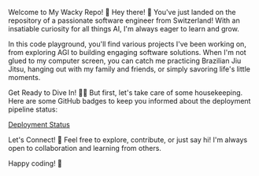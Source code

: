 Welcome to My Wacky Repo! 🎉
Hey there! 👋 You've just landed on the repository of a passionate software engineer from Switzerland! With an insatiable curiosity for all things AI, I'm always eager to learn and grow.

In this code playground, you'll find various projects I've been working on, from exploring AGI to building engaging software solutions. When I'm not glued to my computer screen, you can catch me practicing Brazilian Jiu Jitsu, hanging out with my family and friends, or simply savoring life's little moments.

Get Ready to Dive In! 🏊‍♂️
But first, let's take care of some housekeeping. Here are some GitHub badges to keep you informed about the deployment pipeline status:

[Deployment Status](https://github.com/themataleao/repo/workflows/deploy/badge.svg)

Let's Connect! 🤝
Feel free to explore, contribute, or just say hi! I'm always open to collaboration and learning from others.

Happy coding! 🚀
